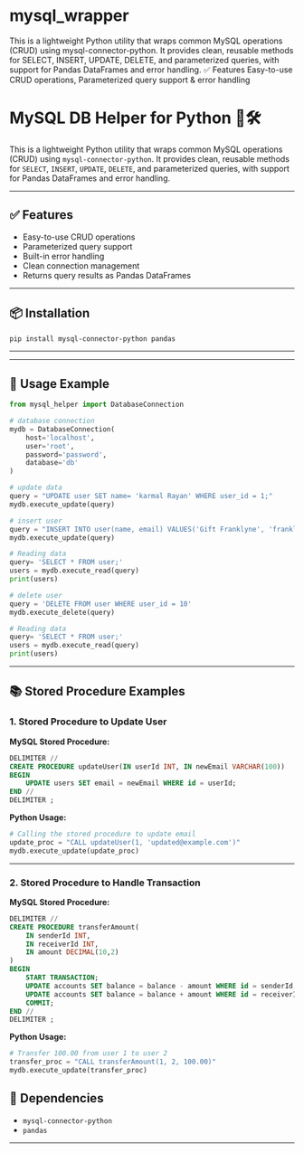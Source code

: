 # mysql_wrapper

This is a lightweight Python utility that wraps common MySQL operations (CRUD) using mysql-connector-python. It provides clean, reusable methods for SELECT, INSERT, UPDATE, DELETE, and parameterized queries, with support for Pandas DataFrames and error handling. ✅ Features Easy-to-use CRUD operations, Parameterized query support &amp; error handling

# MySQL DB Helper for Python 🐍🛠️

This is a lightweight Python utility that wraps common MySQL operations (CRUD) using `mysql-connector-python`. It provides clean, reusable methods for `SELECT`, `INSERT`, `UPDATE`, `DELETE`, and parameterized queries, with support for Pandas DataFrames and error handling.

---

## ✅ Features

- Easy-to-use CRUD operations
- Parameterized query support
- Built-in error handling
- Clean connection management
- Returns query results as Pandas DataFrames

---

## 📦 Installation

```bash
pip install mysql-connector-python pandas
```

---

---

## 🔧 Usage Example

```python
from mysql_helper import DatabaseConnection

# database connection
mydb = DatabaseConnection(
    host='localhost',
    user='root',
    password='password',
    database='db'
)

# update data
query = "UPDATE user SET name= 'karmal Rayan' WHERE user_id = 1;"
mydb.execute_update(query)

# insert user
query = "INSERT INTO user(name, email) VALUES('Gift Franklyne', 'franklyne@example.com')"
mydb.execute_update(query)

# Reading data
query= 'SELECT * FROM user;'
users = mydb.execute_read(query)
print(users)

# delete user
query = 'DELETE FROM user WHERE user_id = 10'
mydb.execute_delete(query)

# Reading data
query= 'SELECT * FROM user;'
users = mydb.execute_read(query)
print(users)
```

---

## 📚 Stored Procedure Examples

### 1. Stored Procedure to Update User

**MySQL Stored Procedure:**

```sql
DELIMITER //
CREATE PROCEDURE updateUser(IN userId INT, IN newEmail VARCHAR(100))
BEGIN
    UPDATE users SET email = newEmail WHERE id = userId;
END //
DELIMITER ;
```

**Python Usage:**

```python
# Calling the stored procedure to update email
update_proc = "CALL updateUser(1, 'updated@example.com')"
mydb.execute_update(update_proc)
```

---

### 2. Stored Procedure to Handle Transaction

**MySQL Stored Procedure:**

```sql
DELIMITER //
CREATE PROCEDURE transferAmount(
    IN senderId INT,
    IN receiverId INT,
    IN amount DECIMAL(10,2)
)
BEGIN
    START TRANSACTION;
    UPDATE accounts SET balance = balance - amount WHERE id = senderId;
    UPDATE accounts SET balance = balance + amount WHERE id = receiverId;
    COMMIT;
END //
DELIMITER ;
```

**Python Usage:**

```python
# Transfer 100.00 from user 1 to user 2
transfer_proc = "CALL transferAmount(1, 2, 100.00)"
mydb.execute_update(transfer_proc)
```

## 🧪 Dependencies

- `mysql-connector-python`
- `pandas`

---

